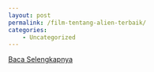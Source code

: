```yaml
---
layout: post
permalink: /film-tentang-alien-terbaik/
categories:
    - Uncategorized
---
```


[Baca Selengkapnya](/07)